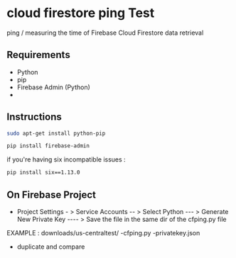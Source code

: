 # cloud firestore ping Test
ping / measuring the time of Firebase Cloud Firestore data retrieval

## Requirements
- Python
- pip
- Firebase Admin (Python)
- 
## Instructions

```sh
sudo apt-get install python-pip
```
```sh
pip install firebase-admin
```
if you're having six incompatible issues :
```sh
pip install six==1.13.0
```

## On Firebase Project

- Project Settings - > Service Accounts -- > Select Python --- > Generate New Private Key ---- > Save the file in the same dir of the cfping.py file

EXAMPLE : 
downloads/us-centraltest/
                -cfping.py
                -privatekey.json
- duplicate and compare
